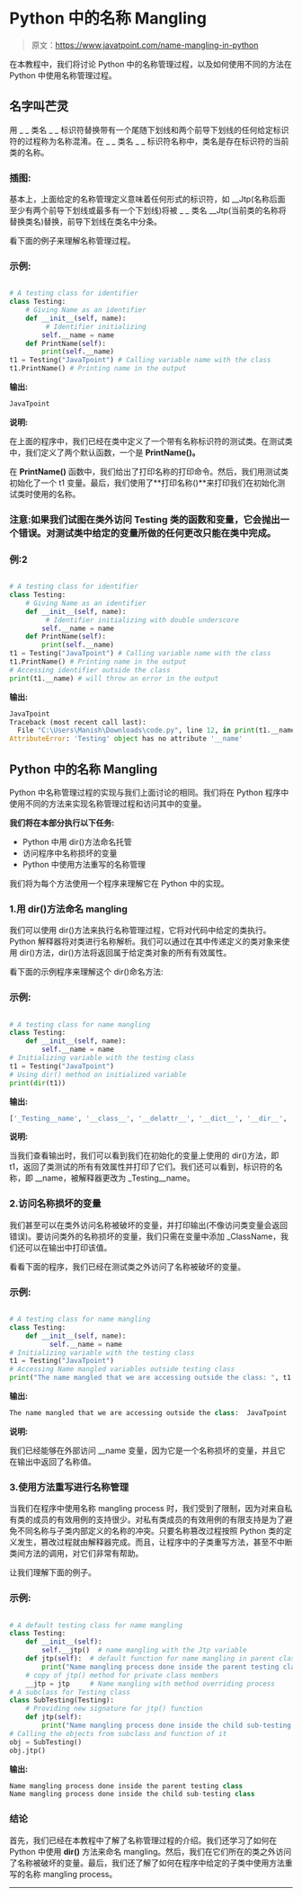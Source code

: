 # Python 中的名称 Mangling

> 原文：<https://www.javatpoint.com/name-mangling-in-python>

在本教程中，我们将讨论 Python 中的名称管理过程，以及如何使用不同的方法在 Python 中使用名称管理过程。

## 名字叫芒灵

用 _ _ 类名 _ _ 标识符替换带有一个尾随下划线和两个前导下划线的任何给定标识符的过程称为名称混淆。在 _ _ 类名 _ _ 标识符名称中，类名是存在标识符的当前类的名称。

### 插图:

基本上，上面给定的名称管理定义意味着任何形式的标识符，如 __Jtp(名称后面至少有两个前导下划线或最多有一个下划线)将被 _ _ 类名 __Jtp(当前类的名称将替换类名)替换，前导下划线在类名中分条。

看下面的例子来理解名称管理过程。

### 示例:

```py

# A testing class for identifier
class Testing: 
    # Giving Name as an identifier
    def __init__(self, name):
         # Identifier initializing
        self.__name = name 
    def PrintName(self): 
        print(self.__name) 
t1 = Testing("JavaTpoint") # Calling variable name with the class
t1.PrintName() # Printing name in the output

```

**输出:**

```py
JavaTpoint

```

**说明:**

在上面的程序中，我们已经在类中定义了一个带有名称标识符的测试类。在测试类中，我们定义了两个默认函数，一个是 **PrintName()。**

在 **PrintName()** 函数中，我们给出了打印名称的打印命令。然后，我们用测试类初始化了一个 t1 变量。最后，我们使用了**打印名称()**来打印我们在初始化测试类时使用的名称。

### 注意:如果我们试图在类外访问 Testing 类的函数和变量，它会抛出一个错误。对测试类中给定的变量所做的任何更改只能在类中完成。

### 例:2

```py

# A testing class for identifier
class Testing: 
    # Giving Name as an identifier
    def __init__(self, name):
         # Identifier initializing with double underscore
        self.__name = name 
    def PrintName(self): 
        print(self.__name) 
t1 = Testing("JavaTpoint") # Calling variable name with the class
t1.PrintName() # Printing name in the output
# Accessing identifier outside the class
print(t1.__name) # will throw an error in the output

```

**输出:**

```py
JavaTpoint
Traceback (most recent call last):
  File "C:\Users\Manish\Downloads\code.py", line 12, in print(t1.__name) # will throw an error in the output
AttributeError: 'Testing' object has no attribute '__name' 
```

## Python 中的名称 Mangling

Python 中名称管理过程的实现与我们上面讨论的相同。我们将在 Python 程序中使用不同的方法来实现名称管理过程和访问其中的变量。

**我们将在本部分执行以下任务:**

*   Python 中用 dir()方法命名托管
*   访问程序中名称损坏的变量
*   Python 中使用方法重写的名称管理

我们将为每个方法使用一个程序来理解它在 Python 中的实现。

### 1.用 dir()方法命名 mangling

我们可以使用 dir()方法来执行名称管理过程，它将对代码中给定的类执行。Python 解释器将对类进行名称解析。我们可以通过在其中传递定义的类对象来使用 dir()方法，dir()方法将返回属于给定类对象的所有有效属性。

看下面的示例程序来理解这个 dir()命名方法:

### 示例:

```py

# A testing class for name mangling
class Testing: 
    def __init__(self, name): 
        self.__name = name
# Initializing variable with the testing class
t1 = Testing("JavaTpoint")
# Using dir() method on initialized variable
print(dir(t1))

```

**输出:**

```py
['_Testing__name', '__class__', '__delattr__', '__dict__', '__dir__', '__doc__', '__eq__', '__format__', '__ge__', '__getattribute__', '__gt__', '__hash__', '__init__', '__init_subclass__', '__le__', '__lt__', '__module__', '__ne__', '__new__', '__reduce__', '__reduce_ex__', '__repr__', '__setattr__', '__sizeof__', '__str__', '__subclasshook__', '__weakref__']

```

**说明:**

当我们查看输出时，我们可以看到我们在初始化的变量上使用的 dir()方法，即 t1，返回了类测试的所有有效属性并打印了它们。我们还可以看到，标识符的名称，即 __name，被解释器更改为 _Testing__name。

### 2.访问名称损坏的变量

我们甚至可以在类外访问名称被破坏的变量，并打印输出(不像访问类变量会返回错误)。要访问类外的名称损坏的变量，我们只需在变量中添加 _ClassName，我们还可以在输出中打印该值。

看看下面的程序，我们已经在测试类之外访问了名称被破坏的变量。

### 示例:

```py

# A testing class for name mangling
class Testing: 
    def __init__(self, name): 
          self.__name = name
# Initializing variable with the testing class
t1 = Testing("JavaTpoint")
# Accessing Name mangled variables outside testing class
print("The name mangled that we are accessing outside the class: ", t1._Testing__name)

```

**输出:**

```py
The name mangled that we are accessing outside the class:  JavaTpoint

```

**说明:**

我们已经能够在外部访问 __name 变量，因为它是一个名称损坏的变量，并且它在输出中返回了名称值。

### 3.使用方法重写进行名称管理

当我们在程序中使用名称 mangling process 时，我们受到了限制，因为对来自私有类的成员的有效用例的支持很少。对私有类成员的有效用例的有限支持是为了避免不同名称与子类内部定义的名称的冲突。只要名称篡改过程按照 Python 类的定义发生，篡改过程就由解释器完成。而且，让程序中的子类重写方法，甚至不中断类间方法的调用，对它们非常有帮助。

让我们理解下面的例子。

### 示例:

```py

# A default testing class for name mangling
class Testing:  
    def __init__(self):  
        self.__jtp()  # name mangling with the Jtp variable
    def jtp(self):  # default function for name mangling in parent class
        print("Name mangling process done inside the parent testing class")  
    # copy of jtp() method for private class members
    __jtp = jtp     # Name mangling with method overriding process
# A subclass for Testing class
class SubTesting(Testing):  
    # Providing new signature for jtp() function
    def jtp(self):          
        print("Name mangling process done inside the child sub-testing class") 
# Calling the objects from subclass and function of it 
obj = SubTesting() 
obj.jtp()

```

**输出:**

```py
Name mangling process done inside the parent testing class
Name mangling process done inside the child sub-testing class

```

### 结论

首先，我们已经在本教程中了解了名称管理过程的介绍。我们还学习了如何在 Python 中使用 **dir()** 方法来命名 mangling。然后，我们在它们所在的类之外访问了名称被破坏的变量。最后，我们还了解了如何在程序中给定的子类中使用方法重写的名称 mangling process。

* * *